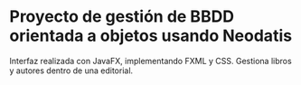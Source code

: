 # **Proyecto de gestión de BBDD orientada a objetos usando Neodatis**
Interfaz realizada con JavaFX, implementando FXML y CSS.
Gestiona libros y autores dentro de una editorial.
